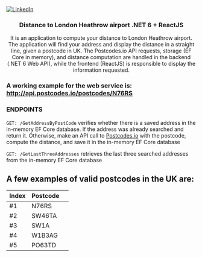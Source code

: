 [![LinkedIn][linkedin-shield]][linkedin-url]

<h3 align="center">Distance to London Heathrow airport .NET 6 + ReactJS</h3>
<p align="center">
    It is an application to compute your distance to London Heathrow airport. 
    The application will find your address and display the distance in a straight line, given a postcode in UK.
    The Postcodes.io API requests, storage (EF Core in memory), and distance computation are handled in the backend (.NET 6 Web API), while the frontend (ReactJS) is responsible to display the information requested.
</p>

### A working example for the web service is: http://api.postcodes.io/postcodes/N76RS

### ENDPOINTS

`GET: /GetAddressByPostCode` verifies whether there is a saved address in the in-memory EF Core database. If the address was already searched and return it. Otherwise, make an API call to [Postcodes.io](http://api.postcodes.io/postcodes/) with the postcode, compute the distance, and save it in the in-memory EF Core database

`GET: /GetLastThreeAddresses` retrieves the last three searched addresses from the in-memory EF Core database

## A few examples of valid postcodes in the UK are:

| Index | Postcode |     |
| ----- | -------- | --- |
| #1    | N76RS    |     |
| #2    | SW46TA   |     |
| #3    | SW1A     |     |
| #4    | W1B3AG   |     |
| #5    | PO63TD   |     |

[linkedin-shield]: https://img.shields.io/badge/-LinkedIn-black.svg?style=for-the-badge&logo=linkedin&colorB=555
[linkedin-url]: https://www.linkedin.com/in/mateuszanatta/
